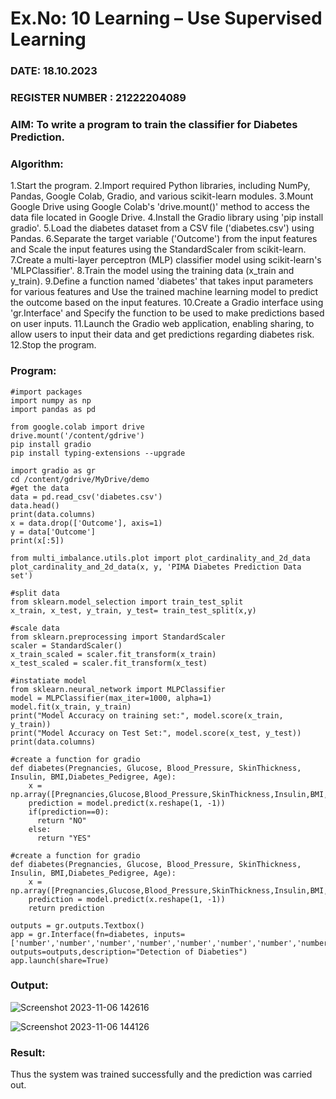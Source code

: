 # Ex.No: 10 Learning – Use Supervised Learning  
### DATE:  18.10.2023                                                                        
### REGISTER NUMBER : 21222204089
### AIM: To write a program to train the classifier for Diabetes Prediction.

###  Algorithm:
1.Start the program.
2.Import required Python libraries, including NumPy, Pandas, Google Colab, Gradio, and various scikit-learn modules.
3.Mount Google Drive using Google Colab's 'drive.mount()' method to access the data file located in Google Drive.
4.Install the Gradio library using 'pip install gradio'.
5.Load the diabetes dataset from a CSV file ('diabetes.csv') using Pandas.
6.Separate the target variable ('Outcome') from the input features and Scale the input features using the StandardScaler from scikit-learn.
7.Create a multi-layer perceptron (MLP) classifier model using scikit-learn's 'MLPClassifier'.
8.Train the model using the training data (x_train and y_train).
9.Define a function named 'diabetes' that takes input parameters for various features and Use the trained machine learning model to predict the outcome based on the input features.
10.Create a Gradio interface using 'gr.Interface' and Specify the function to be used to make predictions based on user inputs.
11.Launch the Gradio web application, enabling sharing, to allow users to input their data and get predictions regarding diabetes risk.
12.Stop the program.

### Program:
```
#import packages
import numpy as np
import pandas as pd

from google.colab import drive
drive.mount('/content/gdrive')
pip install gradio
pip install typing-extensions --upgrade

import gradio as gr
cd /content/gdrive/MyDrive/demo
#get the data
data = pd.read_csv('diabetes.csv')
data.head()
print(data.columns)
x = data.drop(['Outcome'], axis=1)
y = data['Outcome']
print(x[:5])

from multi_imbalance.utils.plot import plot_cardinality_and_2d_data
plot_cardinality_and_2d_data(x, y, 'PIMA Diabetes Prediction Data set')

#split data
from sklearn.model_selection import train_test_split
x_train, x_test, y_train, y_test= train_test_split(x,y)

#scale data
from sklearn.preprocessing import StandardScaler
scaler = StandardScaler()
x_train_scaled = scaler.fit_transform(x_train)
x_test_scaled = scaler.fit_transform(x_test)

#instatiate model
from sklearn.neural_network import MLPClassifier
model = MLPClassifier(max_iter=1000, alpha=1)
model.fit(x_train, y_train)
print("Model Accuracy on training set:", model.score(x_train, y_train))
print("Model Accuracy on Test Set:", model.score(x_test, y_test))
print(data.columns)

#create a function for gradio
def diabetes(Pregnancies, Glucose, Blood_Pressure, SkinThickness, Insulin, BMI,Diabetes_Pedigree, Age):
    x = np.array([Pregnancies,Glucose,Blood_Pressure,SkinThickness,Insulin,BMI,Diabetes_Pedigree,Age])
    prediction = model.predict(x.reshape(1, -1))
    if(prediction==0):
      return "NO"
    else:
      return "YES"

#create a function for gradio
def diabetes(Pregnancies, Glucose, Blood_Pressure, SkinThickness, Insulin, BMI,Diabetes_Pedigree, Age):
    x = np.array([Pregnancies,Glucose,Blood_Pressure,SkinThickness,Insulin,BMI,Diabetes_Pedigree,Age])
    prediction = model.predict(x.reshape(1, -1))
    return prediction

outputs = gr.outputs.Textbox()
app = gr.Interface(fn=diabetes, inputs=['number','number','number','number','number','number','number','number'], outputs=outputs,description="Detection of Diabeties")
app.launch(share=True)
```

### Output:
![Screenshot 2023-11-06 142616](https://github.com/Madhav005/AI_Lab_2023-24/assets/110885274/2c77c144-5dba-4030-816b-576fcd6fade7)

![Screenshot 2023-11-06 144126](https://github.com/Madhav005/AI_Lab_2023-24/assets/110885274/4bb581c0-1277-4ad2-a578-7dcb3fe5d121)


### Result:
Thus the system was trained successfully and the prediction was carried out.
